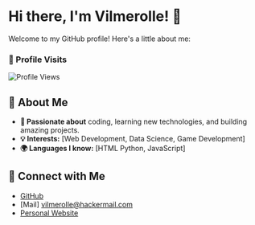 # Hi there, I'm Vilmerolle! 👋

Welcome to my GitHub profile! Here's a little about me:

### 👀 Profile Visits
![Profile Views](https://komarev.com/ghpvc/?username=vilmeroll3&color=blue)

## 🚀 About Me
- **🌟 Passionate about** coding, learning new technologies, and building amazing projects.
- **💡 Interests:** [Web Development, Data Science, Game Development]
- **🌍 Languages I know:** [HTML Python, JavaScript]

## 🔗 Connect with Me
- [GitHub](https://github.com/vilmeroll3)
- [Mail] vilmerolle@hackermail.com
- [Personal Website](https://vilmeroll3.github.io/)
